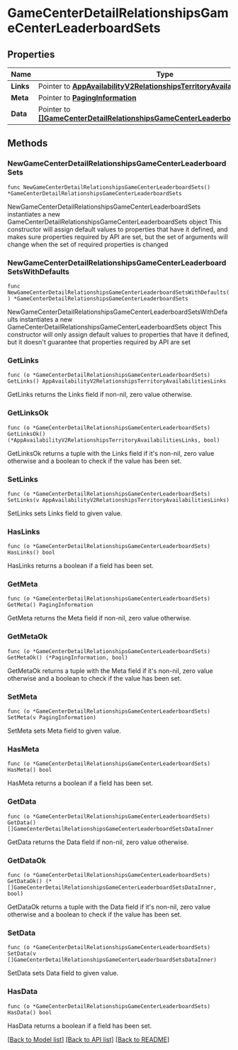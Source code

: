 # GameCenterDetailRelationshipsGameCenterLeaderboardSets

## Properties

Name | Type | Description | Notes
------------ | ------------- | ------------- | -------------
**Links** | Pointer to [**AppAvailabilityV2RelationshipsTerritoryAvailabilitiesLinks**](AppAvailabilityV2RelationshipsTerritoryAvailabilitiesLinks.md) |  | [optional] 
**Meta** | Pointer to [**PagingInformation**](PagingInformation.md) |  | [optional] 
**Data** | Pointer to [**[]GameCenterDetailRelationshipsGameCenterLeaderboardSetsDataInner**](GameCenterDetailRelationshipsGameCenterLeaderboardSetsDataInner.md) |  | [optional] 

## Methods

### NewGameCenterDetailRelationshipsGameCenterLeaderboardSets

`func NewGameCenterDetailRelationshipsGameCenterLeaderboardSets() *GameCenterDetailRelationshipsGameCenterLeaderboardSets`

NewGameCenterDetailRelationshipsGameCenterLeaderboardSets instantiates a new GameCenterDetailRelationshipsGameCenterLeaderboardSets object
This constructor will assign default values to properties that have it defined,
and makes sure properties required by API are set, but the set of arguments
will change when the set of required properties is changed

### NewGameCenterDetailRelationshipsGameCenterLeaderboardSetsWithDefaults

`func NewGameCenterDetailRelationshipsGameCenterLeaderboardSetsWithDefaults() *GameCenterDetailRelationshipsGameCenterLeaderboardSets`

NewGameCenterDetailRelationshipsGameCenterLeaderboardSetsWithDefaults instantiates a new GameCenterDetailRelationshipsGameCenterLeaderboardSets object
This constructor will only assign default values to properties that have it defined,
but it doesn't guarantee that properties required by API are set

### GetLinks

`func (o *GameCenterDetailRelationshipsGameCenterLeaderboardSets) GetLinks() AppAvailabilityV2RelationshipsTerritoryAvailabilitiesLinks`

GetLinks returns the Links field if non-nil, zero value otherwise.

### GetLinksOk

`func (o *GameCenterDetailRelationshipsGameCenterLeaderboardSets) GetLinksOk() (*AppAvailabilityV2RelationshipsTerritoryAvailabilitiesLinks, bool)`

GetLinksOk returns a tuple with the Links field if it's non-nil, zero value otherwise
and a boolean to check if the value has been set.

### SetLinks

`func (o *GameCenterDetailRelationshipsGameCenterLeaderboardSets) SetLinks(v AppAvailabilityV2RelationshipsTerritoryAvailabilitiesLinks)`

SetLinks sets Links field to given value.

### HasLinks

`func (o *GameCenterDetailRelationshipsGameCenterLeaderboardSets) HasLinks() bool`

HasLinks returns a boolean if a field has been set.

### GetMeta

`func (o *GameCenterDetailRelationshipsGameCenterLeaderboardSets) GetMeta() PagingInformation`

GetMeta returns the Meta field if non-nil, zero value otherwise.

### GetMetaOk

`func (o *GameCenterDetailRelationshipsGameCenterLeaderboardSets) GetMetaOk() (*PagingInformation, bool)`

GetMetaOk returns a tuple with the Meta field if it's non-nil, zero value otherwise
and a boolean to check if the value has been set.

### SetMeta

`func (o *GameCenterDetailRelationshipsGameCenterLeaderboardSets) SetMeta(v PagingInformation)`

SetMeta sets Meta field to given value.

### HasMeta

`func (o *GameCenterDetailRelationshipsGameCenterLeaderboardSets) HasMeta() bool`

HasMeta returns a boolean if a field has been set.

### GetData

`func (o *GameCenterDetailRelationshipsGameCenterLeaderboardSets) GetData() []GameCenterDetailRelationshipsGameCenterLeaderboardSetsDataInner`

GetData returns the Data field if non-nil, zero value otherwise.

### GetDataOk

`func (o *GameCenterDetailRelationshipsGameCenterLeaderboardSets) GetDataOk() (*[]GameCenterDetailRelationshipsGameCenterLeaderboardSetsDataInner, bool)`

GetDataOk returns a tuple with the Data field if it's non-nil, zero value otherwise
and a boolean to check if the value has been set.

### SetData

`func (o *GameCenterDetailRelationshipsGameCenterLeaderboardSets) SetData(v []GameCenterDetailRelationshipsGameCenterLeaderboardSetsDataInner)`

SetData sets Data field to given value.

### HasData

`func (o *GameCenterDetailRelationshipsGameCenterLeaderboardSets) HasData() bool`

HasData returns a boolean if a field has been set.


[[Back to Model list]](../README.md#documentation-for-models) [[Back to API list]](../README.md#documentation-for-api-endpoints) [[Back to README]](../README.md)


